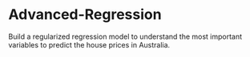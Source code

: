 # Advanced-Regression
Build a regularized regression model to understand the most important variables to predict the house prices in Australia.
